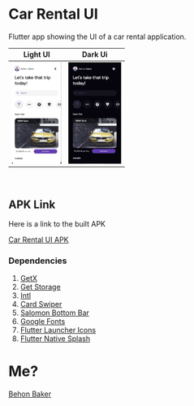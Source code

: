 # Car Rental UI

Flutter app showing the UI of a car rental application.

|                                   Light UI                                    |                                       Dark Ui                                       |
| :---------------------------------------------------------------------------: | :---------------------------------------------------------------------------------: |
| <img style="display: inline;" src="ss.png" height="200" alt="Register Page"/> | <img style="display: inline;"  src="ss-dark.png" height="200" alt="Register Page"/> |

<br/>

## APK Link

Here is a link to the built APK

[Car Rental UI APK](https://drive.google.com/file/d/1QgKiYs4CO4abth8W2m_jFD9di6jkNC9H/view?usp=sharing)

### Dependencies

1. [GetX](https://pub.dev/packages/get)
1. [Get Storage](https://pub.dev/packages/get_storage)
1. [Intl](https://pub.dev/packages/intl)
1. [Card Swiper](https://pub.dev/packages/card_swiper)
1. [Salomon Bottom Bar](https://pub.dev/packages/salomon_bottom_bar)
1. [Google Fonts](https://pub.dev/packages/google_fonts)
1. [Flutter Launcher Icons](https://pub.dev/packages/flutter_launcher_icons)
1. [Flutter Native Splash](https://pub.dev/packages/flutter_native_splash)

# Me?

[Behon Baker](https://behonbaker.com)
